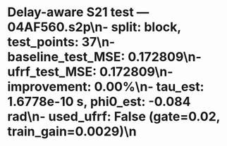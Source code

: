 # Delay-aware S21 test — 04AF560.s2p\n- split: block, test_points: 37\n- baseline_test_MSE: 0.172809\n- ufrf_test_MSE: 0.172809\n- improvement: 0.00%\n- tau_est: 1.6778e-10 s, phi0_est: -0.084 rad\n- used_ufrf: False (gate=0.02, train_gain=0.0029)\n